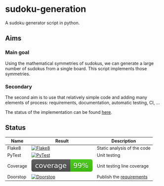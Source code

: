 # sudoku-generation

A sudoku generator script in python.

## Aims

### Main goal

Using the mathematical symmetries of sudokus, we can generate a large number of sudokus from a single board. This script implements those symmetries.

### Secondary

The second aim is to use that relatively simple code and adding many elements of process: requirements, documentation, automatic testing, CI, ... 

The status of the implementation can be found [here](docs/manual/process.md).

## Status

| Name | Result | Description |
| ---- | ------ | ----------- |
| Flake8 | [![Flake8](https://github.com/bilbopingouin/sudoku-generation/actions/workflows/flake8.yml/badge.svg?branch=main)](https://github.com/bilbopingouin/sudoku-generation/actions/workflows/flake8.yml) | Static analysis of the code |
| PyTest | [![PyTest](https://github.com/bilbopingouin/sudoku-generation/actions/workflows/pytest.yml/badge.svg?branch=main)](https://github.com/bilbopingouin/sudoku-generation/actions/workflows/pytest.yml) | Unit testing |
| Coverage | [![Coverage](https://github.com/bilbopingouin/sudoku-generation/blob/gh-pages/badges/coverage.svg)](https://github.com/bilbopingouin/sudoku-generation/actions/workflows/coverage.yml) | Unit testing line coverage |
| Doorstop | [![Doorstop](https://github.com/bilbopingouin/sudoku-generation/actions/workflows/doorstop.yml/badge.svg?branch=main)](https://github.com/bilbopingouin/sudoku-generation/actions/workflows/doorstop.yml) | Publish the [requirements](https://github.com/bilbopingouin/sudoku-generation/blob/gh-pages/requirements/SR.md) |
